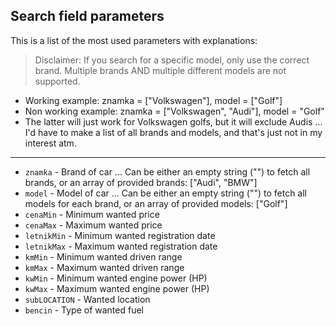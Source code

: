 ## Search field parameters 

This is a list of the most used parameters with explanations:

> Disclaimer: If you search for a specific model, only use the correct brand. Multiple brands AND multiple different models are not supported.

- Working example: znamka = \["Volkswagen"], model = \["Golf"]
- Non working example: znamka = \["Volkswagen", "Audi"], model = "Golf"
- The latter will just work for Volkswagen golfs, but it will exclude Audis ... I'd have to make a list of all brands and models, and that's just not in my interest atm.

---

- `znamka` - Brand of car ... Can be either an empty string ("") to fetch all brands, or an array of provided brands: ["Audi", "BMW"]
- `model` - Model of car ... Can be either an empty string ("") to fetch all models for each brand, or an array of provided models: ["Golf"]
- `cenaMin` - Minimum wanted price
- `cenaMax` - Maximum wanted price
- `letnikMin` - Minimum wanted registration date
- `letnikMax` - Maximum wanted registration date
- `kmMin` - Minimum wanted driven range
- `kmMax` - Maximum wanted driven range
- `kwMin` - Minimum wanted engine power (HP)
- `kwMax` - Maximum wanted engine power (HP)
- `subLOCATION` - Wanted location
- `bencin` - Type of wanted fuel